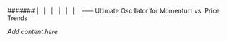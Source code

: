 ####### |   |   |   |   |   |   ├── Ultimate Oscillator for Momentum vs. Price Trends

*Add content here*